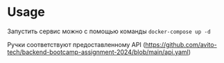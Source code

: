 # Usage

Запустить сервис можно с помощью команды `docker-compose up -d`

Ручки соответствуют предоставленному API (https://github.com/avito-tech/backend-bootcamp-assignment-2024/blob/main/api.yaml)